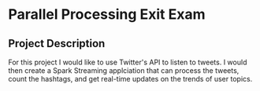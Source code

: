 <h1>Parallel Processing Exit Exam</h1>

<h2>Project Description</h2>
<p>For this project I would like to use Twitter's API to listen to tweets. I would then create a Spark Streaming applciation that can process the tweets, count the hashtags, and get real-time updates on the trends of user topics.</p>
